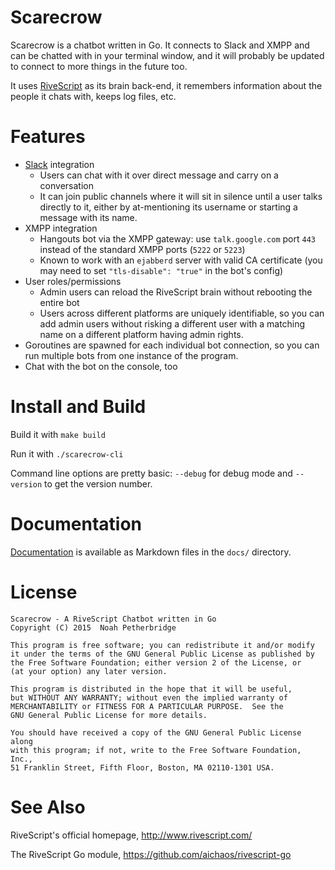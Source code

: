 # Scarecrow

Scarecrow is a chatbot written in Go. It connects to Slack and XMPP and can be
chatted with in your terminal window, and it will probably be updated to
connect to more things in the future too.

It uses [RiveScript](http://www.rivescript.com/) as its brain back-end, it
remembers information about the people it chats with, keeps log files, etc.

# Features

* [Slack](https://www.slack.com/) integration
  * Users can chat with it over direct message and carry on a conversation
  * It can join public channels where it will sit in silence until a user talks
    directly to it, either by at-mentioning its username or starting a message
    with its name.
* XMPP integration
  * Hangouts bot via the XMPP gateway: use `talk.google.com` port `443` instead
    of the standard XMPP ports (`5222` or `5223`)
  * Known to work with an `ejabberd` server with valid CA certificate (you may
    need to set `"tls-disable": "true"` in the bot's config)
* User roles/permissions
  * Admin users can reload the RiveScript brain without rebooting the entire bot
  * Users across different platforms are uniquely identifiable, so you can add
    admin users without risking a different user with a matching name on a
    different platform having admin rights.
* Goroutines are spawned for each individual bot connection, so you can run
  multiple bots from one instance of the program.
* Chat with the bot on the console, too

# Install and Build

Build it with `make build`

Run it with `./scarecrow-cli`

Command line options are pretty basic: `--debug` for debug mode and
`--version` to get the version number.

# Documentation

[Documentation](docs/README.md) is available as Markdown files in the `docs/`
directory.

# License

```
Scarecrow - A RiveScript Chatbot written in Go
Copyright (C) 2015  Noah Petherbridge

This program is free software; you can redistribute it and/or modify
it under the terms of the GNU General Public License as published by
the Free Software Foundation; either version 2 of the License, or
(at your option) any later version.

This program is distributed in the hope that it will be useful,
but WITHOUT ANY WARRANTY; without even the implied warranty of
MERCHANTABILITY or FITNESS FOR A PARTICULAR PURPOSE.  See the
GNU General Public License for more details.

You should have received a copy of the GNU General Public License along
with this program; if not, write to the Free Software Foundation, Inc.,
51 Franklin Street, Fifth Floor, Boston, MA 02110-1301 USA.
```

# See Also

RiveScript's official homepage, <http://www.rivescript.com/>

The RiveScript Go module, <https://github.com/aichaos/rivescript-go>
